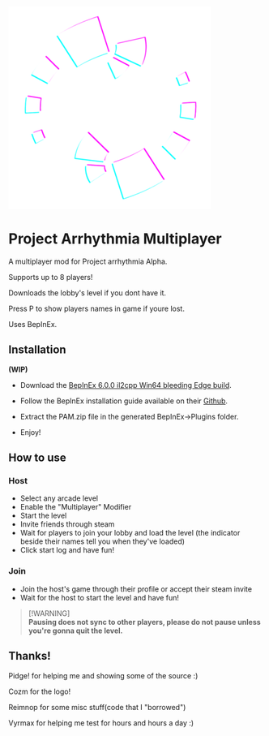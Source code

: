 ![Logo](Logo400x400.png)

# **Project Arrhythmia Multiplayer**

A multiplayer mod for Project arrhythmia Alpha.

Supports up to 8 players!

Downloads the lobby's level if you dont have it.

Press P to show players names in game if youre lost.

Uses BepInEx.

## **Installation**
**(WIP)**

* Download the [BepInEx 6.0.0 il2cpp Win64 bleeding Edge build](https://builds.bepinex.dev/projects/bepinex_be).
* Follow the BepInEx installation guide available on their [Github](https://github.com/BepInEx/BepInEx).
* Extract the PAM.zip file in the generated BepInEx->Plugins folder.

* Enjoy!

## **How to use**

### Host

* Select any arcade level
* Enable the "Multiplayer" Modifier
* Start the level
* Invite friends through steam
* Wait for players to join your lobby and load the level (the indicator beside their names tell you when they've loaded)
* Click start log and have fun!


### Join 

* Join the host's game through their profile or accept their steam invite
* Wait for the host to start the level and have fun!

> [!WARNING]\
> **Pausing does not sync to other players, please do not pause unless you're gonna quit the level.**

## Thanks!
Pidge! for helping me and showing some of the source :)

Cozm for the logo!

Reimnop for some misc stuff(code that I "borrowed")

Vyrmax for helping me test for hours and hours a day :)

